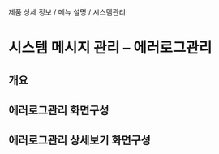 <!--breadcrumb:제품 상세 정보 / 메뉴 설명 / 시스템관리--><span class="md-breadcrumb">제품 상세 정보 / 메뉴 설명 / 시스템관리</span>
# 시스템 메시지 관리 – 에러로그관리
<!--5th-h2-toc-->
## 개요

## 에러로그관리 화면구성

## 에러로그관리 상세보기 화면구성

